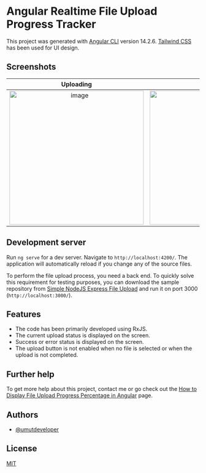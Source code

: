 # Angular Realtime File Upload Progress Tracker

This project was generated with [Angular CLI](https://github.com/angular/angular-cli) version 14.2.6. [Tailwind CSS](https://tailwindcss.com/docs/guides/angular) has been used for UI design.


## Screenshots
Uploading            |  Completed
:-------------------------:|:-------------------------:
<img src="https://user-images.githubusercontent.com/20699694/235198533-3b3bace1-e51c-46b6-9b2d-80e785218777.png" alt="image" width="350" />  |  <img src="https://user-images.githubusercontent.com/20699694/235200907-177956b3-f02e-4577-9ad6-0f9b319fe255.png" alt="image" width="350" />




## Development server

Run `ng serve` for a dev server. Navigate to `http://localhost:4200/`. The application will automatically reload if you change any of the source files.

To perform the file upload process, you need a back end. To quickly solve this requirement for testing purposes, you can download the sample repository from [Simple NodeJS Express File Upload](https://code-boxx.com/upload-files-nodejs-express/) and run it on port 3000 (`http://localhost:3000/`).

## Features

- The code has been primarily developed using RxJS.
- The current upload status is displayed on the screen.
- Success or error status is displayed on the screen.
- The upload button is not enabled when no file is selected or when the upload is not completed.

## Further help

To get more help about this project, contact me or go check out the [How to Display File Upload Progress Percentage in Angular](https://www.umutcakir.com) page.


## Authors

- [@umutdeveloper](https://www.github.com/umutdeveloper)


## License

[MIT](https://choosealicense.com/licenses/mit/)

